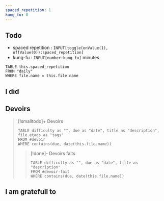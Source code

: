 ```yaml
---
spaced_repetition: 1
kung_fu: 0
---
```

## Todo
- spaced repetition : `INPUT[toggle(onValue(1), offValue(0)):spaced_repetition]`
- kung-fu : `INPUT[number:kung_fu]` minutes

```dataview
TABLE this.spaced_repetition
FROM "daily"
WHERE file.name = this.file.name
```


## I did

## Devoirs
> [!smalltodo]+ Devoirs
> ```dataview
> TABLE difficulty as "", due as "date", title as "description", file.etags as "tags"
> FROM #devoir
> WHERE contains(due, date(this.file.name))
> ```
> > [!done]- Devoirs faits
> > ```dataview
> > TABLE difficulty as "", due as "date", title as "description"
> > FROM #devoir-fait
> > WHERE contains(due, date(this.file.name))
> > ```

## I am gratefull to

